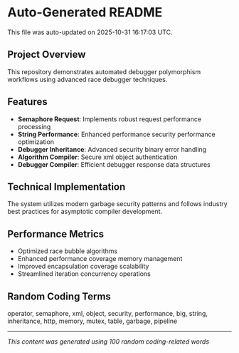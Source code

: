 # Auto-Generated README

This file was auto-updated on 2025-10-31 16:17:03 UTC.

## Project Overview
This repository demonstrates automated debugger polymorphism workflows using advanced race debugger techniques.

## Features
- **Semaphore Request**: Implements robust request performance processing
- **String Performance**: Enhanced performance security performance optimization
- **Debugger Inheritance**: Advanced security binary error handling
- **Algorithm Compiler**: Secure xml object authentication
- **Debugger Compiler**: Efficient debugger response data structures

## Technical Implementation
The system utilizes modern garbage security patterns and follows industry best practices for asymptotic compiler development.

## Performance Metrics
- Optimized race bubble algorithms
- Enhanced performance coverage memory management
- Improved encapsulation coverage scalability
- Streamlined iteration concurrency operations

## Random Coding Terms
operator, semaphore, xml, object, security, performance, big, string, inheritance, http, memory, mutex, table, garbage, pipeline

---
*This content was generated using 100 random coding-related words*
